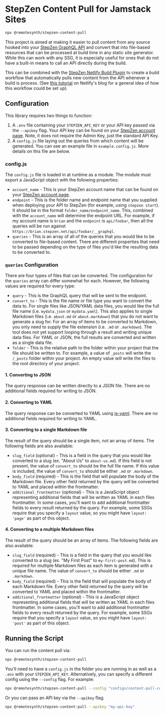 # StepZen Content Pull for Jamstack Sites

```bash
npx @remotesynth/stepzen-content-pull
```

This project is aimed at making it easier to pull content from any source hooked into your [StepZen GraphQL API](https://stepzen.com) and convert that into file-based resources that can be processed at build time in any static site generator. While this can work with any SSG, it is especially useful for ones that do not have a built-in means to call an API directly during the build.

This can be combined with the [StepZen Netlify Build Plugin](https://stepzen.com/docs/connecting-frontends/netlify-build-plugin) to create a build workflow that automatically pulls new content from the API whenever a build is process. (See [this tutorial](https://www.netlify.com/blog/2021/06/10/how-to-build-a-database-driven-jamstack-site/) on Netlify's blog for a general idea of how this workflow could be set up).

## Configuration

This library requires two things to function:

1. A `.env` file containing your `STEPZEN_API_KEY` or your API key passed via the `--apikey` flag. Your API key can be found on your [StepZen account page](https://stepzen.com/account). Note, it does not require the Admin Key, just the standard API Key.
2. A `config.js` file laying out the queries from which content will be generated. You can see an example file in `example.config.js`. More details on this file are below.

### config.js

The `config.js` file is loaded in at runtime as a module. The module must export a JavaScript object with the following properties:

* `account_name` - This is your StepZen account name that can be found on your [StepZen account page](https://stepzen.com/account).
* `endpoint` - This is the folder name and endpoint name that you supplied when deploying your API to StepZen (for example, using `stepzen start`). It should be in the format `folder_name/endpoint_name`. This, combined with the `account_name` will determine the endpoint URL. For example, if my account name is `brian` and the `endpoint` is `api/foobar`, then all the queries will be run against `https://brian.stepzen.net/api/foobar/__graphql`.
* `queries` - This is an array of all of the queries that you would like to be converted to file-based content. There are different properties that need to be passed depending on the type of files you'd like the resulting data to be converted to.

### `queries` Configuration

There are four types of files that can be converted. The configuration for the `queries` array can differ somewhat for each. However, the following values are required for every type:

* `query` - This is the GraphQL query that will be sent to the endpoint.
* `convert_to` - This is the file name or file type you want to convert the data to. For single files like JSON/YAML data files, you would like the full file name (i.e. `mydata.json` or `mydata.yaml`). This also applies to single Markdown files (i.e. `about.md` or `about.markdown`) that you do not want to generate a slug for. For an array of items to be converted to Markdown, you only need to supply the file extension (i.e. `.md` or `.markdown`). The tool does not yet support looping through a result and writing unique data files. For YAML or JSON, the full results are converted and written as a single data file.
* `folder` - This is the relative path to the folder within your project that the file should be written to. For example, a value of `_posts` will write the `/_posts` folder within your project. An empty value will write the files to the root directory of your project.

#### 1. Converting to JSON

The query response can be written directly to a JSON file. There are no additional fields required for writing to JSON.

#### 2. Converting to YAML

The query response can be converted to YAML using [js-yaml](https://www.npmjs.com/package/js-yaml). There are no additional fields required for writing to YAML.

#### 3. Converting to a single Markdown file

The result of the query should be a single item, not an array of items. The following fields are also available:

* `slug_field` (optional) - This is a field in the query that you would like converted to a slug (ex. "About Us" to `about-us.md`). If this field is not present, the value of `convert_to` should be the full file name. If this value is included, the value of `convert_to` should be either `.md` or `.markdown`.
* `body_field` (required) - This is the field that will populate the body of the Markdown file. Every other field returned by the query will be converted to YAML and placed within the frontmatter.
* `additional_frontmatter` (optional) - This is a JavaScript object representing additional fields that will be written as YAML in each files frontmatter. In some cases, you'll want to add additional frontmatter fields to every result returned by the query. For example, some SSGs require that you specify a `layout` value, so you might have `layout: 'page'` as part of this object.

#### 4. Converting to a multiple Markdown files

The result of the query should be an array of items. The following fields are also available:

* `slug_field` (required) - This is a field in the query that you would like converted to a slug (ex. "My First Post" to `my-first-post.md`). This is required for multiple Markdown files as each item is generated with a unique file name. The value of `convert_to` should be either `.md` or `.markdown`.
* `body_field` (required) - This is the field that will populate the body of each Markdown file. Every other field returned by the query will be converted to YAML and placed within the frontmatter.
* `additional_frontmatter` (optional) - This is a JavaScript object representing additional fields that will be written as YAML in each files frontmatter. In some cases, you'll want to add additional frontmatter fields to every result returned by the query. For example, some SSGs require that you specify a `layout` value, so you might have `layout: 'post'` as part of this object.

## Running the Script

You can run the content pull via:

```bash
npx @remotesynth/stepzen-content-pull
```

You'll need to have a `config.js` in the folder you are running in as well as a `.env` with your `STEPZEN_API_KEY`. Alternatively, you can specify a different config using the `--config` flag. For example:

```bash
npx @remotesynth/stepzen-content-pull --config "configs/content-pull-confg.js"
```

Or you can pass an API key via the `--apikey` flag.

```bash
npx @remotesynth/stepzen-content-pull --apikey "my-api-key"
```